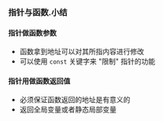 ### 指针与函数.小结

#### 指针做函数参数

+ 函数拿到地址可以对其所指内容进行修改
+ 可以使用 `const` 关键字来 "限制" 指针的功能

#### 指针用做函数返回值

+ 必须保证函数返回的地址是有意义的
+ 返回全局变量或者静态局部变量

